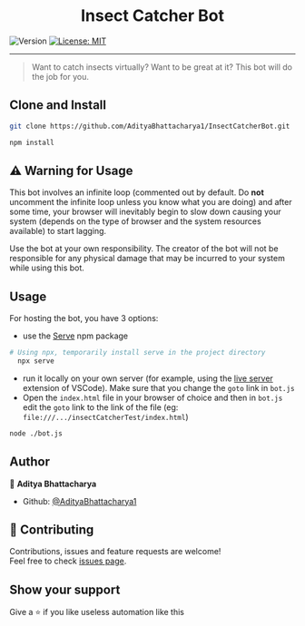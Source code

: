 <h1 align="center">Insect Catcher Bot</h1>
<p>
  <img alt="Version" src="https://img.shields.io/badge/version-1.0.0-green.svg?cacheSeconds=2592000" />
  <a href="#" target="_blank">
    <img alt="License: MIT" src="https://img.shields.io/badge/License-MIT-blue.svg" />
  </a>
</p>
<hr />

> Want to catch insects virtually? Want to be great at it? This bot will do the job for you.

## Clone and Install

```sh
git clone https://github.com/AdityaBhattacharya1/InsectCatcherBot.git

npm install
```

## ⚠ Warning for Usage

This bot involves an infinite loop (commented out by default. Do **not** uncomment the infinite loop unless you know what you are doing) and after some time, your browser will inevitably begin to slow down causing your system (depends on the type of browser and the system resources available) to start lagging.

Use the bot at your own responsibility. The creator of the bot will not be responsible for any physical damage that may be incurred to your system while using this bot.

## Usage

For hosting the bot, you have 3 options:

-   use the [Serve](https://www.npmjs.com/package/serve) npm package
```sh
# Using npx, temporarily install serve in the project directory
  npx serve
```

-   run it locally on your own server (for example, using the [live server](https://marketplace.visualstudio.com/items?itemName=ritwickdey.LiveServer) extension of VSCode). Make sure that you change the `goto` link in `bot.js`
-   Open the `index.html` file in your browser of choice and then in `bot.js` edit the `goto` link to the link of the file (eg: `file:///.../insectCatcherTest/index.html`)

```sh
node ./bot.js
```

## Author

👤 **Aditya Bhattacharya**

-   Github: [@AdityaBhattacharya1](https://github.com/AdityaBhattacharya1)

## 🤝 Contributing

Contributions, issues and feature requests are welcome!<br />Feel free to check [issues page](https://github.com/AdityaBhattacharya1/InsectCatcherBot/issues).

## Show your support

Give a ⭐️ if you like useless automation like this
